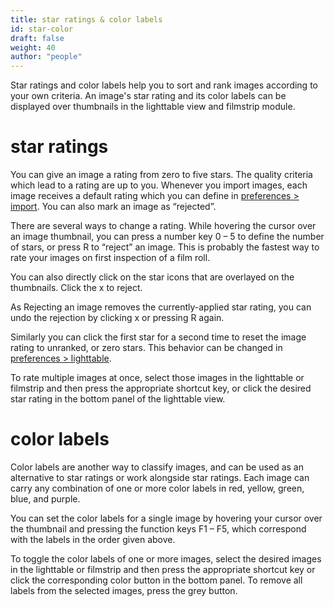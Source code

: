 ```yaml
---
title: star ratings & color labels
id: star-color
draft: false
weight: 40
author: "people"
---
```


Star ratings and color labels help you to sort and rank images according to your own criteria. An image's star rating and its color labels can be displayed over thumbnails in the lighttable view and filmstrip module.

# star ratings

You can give an image a rating from zero to five stars. The quality criteria which lead to a rating are up to you. Whenever you import images, each image receives a default rating which you can define in [preferences > import](../../../preferences-settings/import.md).  You can also mark an image as “rejected”.

There are several ways to change a rating. While hovering the cursor over an image thumbnail, you can press a number key 0 – 5 to define the number of stars, or press R to “reject” an image. This is probably the fastest way to rate your images on first inspection of a film roll.

You can also directly click on the star icons that are overlayed on the thumbnails. Click the x to reject. 

As Rejecting an image removes the currently-applied star rating, you can undo the rejection by clicking x or pressing R again.

Similarly you can click the first star for a second time to reset the image rating to unranked, or zero stars. This behavior can be changed in [preferences > lighttable](../../../preferences-settings/lighttable.md).

To rate multiple images at once, select those images in the lighttable or filmstrip and then press the appropriate shortcut key, or click the desired star rating in the bottom panel of the lighttable view. 	

# color labels

Color labels are another way to classify images, and can be used as an alternative to star ratings or work alongside star ratings. Each image can carry any combination of one or more color labels in red, yellow, green, blue, and purple.

You can set the color labels for a single image by hovering your cursor over the thumbnail and pressing the function keys F1 – F5, which correspond with the labels in the order given above.

To toggle the color labels of one or more images, select the desired images in the lighttable or filmstrip and then press the appropriate shortcut key or click the corresponding color button in the bottom panel. To remove all labels from the selected images, press the grey button.
